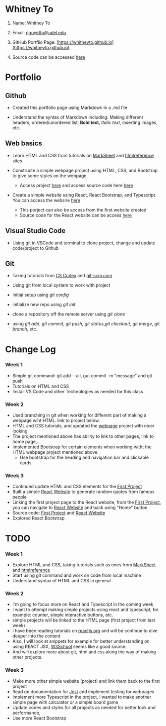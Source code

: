 # Whitney To
1. Name: Whitney To

2. Email: nguyetto@udel.edu

3. GitHub Portflio Page: [https://whitneyto.github.io](https://whitneyto.github.io)

4. Source code can be accessed [here](https://github.com/Whitneyto/whitneyto.github.io.git)

# Portfolio
## Github 
* Created this portfolio page using Markdown in a .md file
   
* Understand the syntax of Markdown including: Making different headers, ordered/unordered list, **Bold text**, *Italic text*, inserting images, etc.

## Web basics
* Learn HTML and CSS from tutorials on [MarkSheet](https://marksheet.io/html-text.html) and [htmlreference](https://htmlreference.io/element/a/) sites
   
* Constructe a simple webpage project using HTML, CSS, and Bootstrap to give some styles on the webpage
   
    * Access project [here](https://whitneyto.github.io/FirstProject) and access source code here [here](https://github.com/Whitneyto/FirstProject)

* Create a simple website using React, React Bootstrap, and Typescript. You can access the websire [here](https://Whitneyto.github.io/Project2)

   * This porject can also be access from the first website created
   * Source code for the React website can be access [here](https://github.com/Whitneyto/Project2)
   
## Visual Studio Code
* Using git in VSCode and terminal to clone project, change and update code/project to Github
   
## Git
* Taking tutorials from [CS Codex](https://sun.iwu.edu/~mliffito/cs_codex/posts/git-cookbook/) and [git-scm.com](https://git-scm.com/docs)

* Using git from local system to work with project
   
* Initial setup using *git config*
  
* initialize new repo using *git init*
   
* clone a repository off the remote server using *git clone*
   
* using *git add*, *git commit*, *git push*, *git status*,*git checkout*, *git merge*, *git branch*, etc.

# Change Log

### Week 1
- Simple git command: git add --all, gut commit -m "message" and git push
- Tutorials on HTML and CSS
- Install VS Code and other Technologies as needed for this class

### Week 2
- Used branching in git when working for different part of making a webpage wiht HTML. link to project below.
- HTML and CSS tutorials, and updated the [webpage](https://whitneyto.github.io/FirstProject) project with nicer looking
- The project mentioned above has ability to link to other pages, link to home page,...
- Implemented Bootstrap for certain elements when working witht the HTML webpage project mentioned above.
   - Use bootstrap for the heading and navigation bar and clickable cards

### Week 3
- Continued update HTML and CSS elements for the [First Project]((https://whitneyto.github.io/FirstProject))
- Built a simple [React Website](https://whitneyto.github.io/Project2/) to generate random quotes from famous people
- Linking the first project page to the React website, from the [First Project](https://whitneyto.github.io/FirstProject), you can navigate to [React Website](https://whitneyto.github.io/Project2/) and back using "Home" button.
- Source code: [First Project]((https://whitneyto.github.io/FirstProject)) and [React Website](https://whitneyto.github.io/Project2/)
- Explored React Bootstrap


# TODO

### Week 1
- Explore HTML and CSS, taking tutorials such as ones from [MarkSheet](https://marksheet.io/html-text.html) and [htmlreference](https://htmlreference.io/element/a/)
- Start using git command and work on code from local machine
- Understand syntax of HTML and CSS in general

### Week 2
- I'm going to focus more on React and Typescript in the coming week
- I want to attempt making simple projects using react and typescript, for example: counter, simple interactive buttons, etc.
- simple projects will be linked to the HTML page (first project from last week)
- I have been reading tutorials on [reactjs.org](https://reactjs.org/) and will be continue to dive deeper into the content
- Also, I will look at snippets for example for better understanding on using REACT JSX, [W3School](https://www.w3schools.com/REACT/react_jsx.asp) seems like a good source.
- And will explore more about git, html and css along the way of making other projects.

### Week 3
- Make more other simple website (project) and link them back to the first project
- Read on documentation for [Jest](https://jestjs.io/docs/getting-started) and implement testing for webpages
- Implement more Typescript in the project, I wanted to make another simple page with calculator or a simple board game
- Update codes and styles for all projects as needed for better look and performance, 
- Use more React Bootstrap
